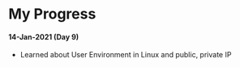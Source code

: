 # My Progress

#### 14-Jan-2021 (Day 9)
- Learned about User Environment in Linux and public, private IP

